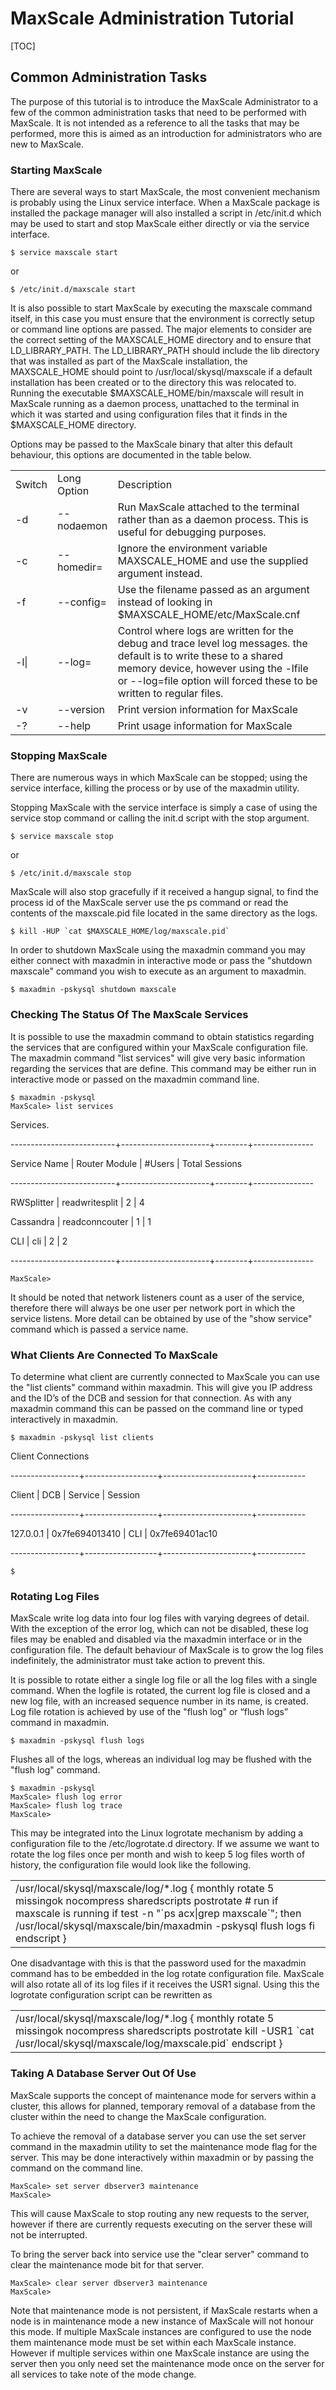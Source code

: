 # MaxScale Administration Tutorial

[TOC]

## Common Administration Tasks

The purpose of this tutorial is to introduce the MaxScale Administrator to a few of the common administration tasks that need to be performed with MaxScale. It is not intended as a reference to all the tasks that may be performed, more this is aimed as an introduction for administrators who are new to MaxScale.

### Starting MaxScale

There are several ways to start MaxScale, the most convenient mechanism is probably using the Linux service interface. When a MaxScale package is installed the package manager will also installed a script in /etc/init.d which may be used to start and stop MaxScale either directly or via the service interface.

	$ service maxscale start

or

	$ /etc/init.d/maxscale start

It is also possible to start MaxScale by executing the maxscale command itself, in this case you must ensure that the environment is correctly setup or command line options are passed. The major elements to consider are the correct setting of the MAXSCALE\_HOME directory and to ensure that LD\_LIBRARY\_PATH. The LD\_LIBRARY\_PATH should include the lib directory that was installed as part of the MaxScale installation, the MAXSCALE_HOME should point to /usr/local/skysql/maxscale if a default installation has been created or to the directory this was relocated to. Running the executable \$MAXSCALE\_HOME/bin/maxscale will result in MaxScale running as a daemon process, unattached to the terminal in which it was started and using configuration files that it finds in the \$MAXSCALE_HOME directory.

Options may be passed to the MaxScale binary that alter this default behaviour, this options are documented in the table below.

<table>
  <tr>
    <td>Switch</td>
    <td>Long Option</td>
    <td>Description</td>
  </tr>
  <tr>
    <td>-d</td>
    <td>--nodaemon</td>
    <td>Run MaxScale attached to the terminal rather than as a daemon process. This is useful for debugging purposes.</td>
  </tr>
  <tr>
    <td>-c</td>
    <td>--homedir=</td>
    <td>Ignore the environment variable MAXSCALE_HOME and use the supplied argument instead.</td>
  </tr>
  <tr>
    <td>-f</td>
    <td>--config=</td>
    <td>Use the filename passed as an argument instead of looking in $MAXSCALE_HOME/etc/MaxScale.cnf</td>
  </tr>
  <tr>
    <td>-l<file>|<shm></td>
    <td>--log=</td>
    <td>Control where logs are written for the debug and trace level log messages. the default is to write these to a shared memory device, however using the -lfile or --log=file option will forced these to be written to regular files.</td>
  </tr>
  <tr>
    <td>-v</td>
    <td>--version</td>
    <td>Print version information for MaxScale</td>
  </tr>
  <tr>
    <td>-?</td>
    <td>--help</td>
    <td>Print usage information for MaxScale</td>
  </tr>
</table>


### Stopping MaxScale

There are numerous ways in which MaxScale can be stopped; using the service interface, killing the process or by use of the maxadmin utility.

Stopping MaxScale with the service interface is simply a case of using the service stop command or calling the init.d script with the stop argument.

	$ service maxscale stop

or

	$ /etc/init.d/maxscale stop

MaxScale will also stop gracefully if it received a hangup signal, to find the process id of the MaxScale server use the ps command or read the contents of the maxscale.pid file located in the same directory as the logs.

	$ kill -HUP `cat $MAXSCALE_HOME/log/maxscale.pid`

In order to shutdown MaxScale using the maxadmin command you may either connect with maxadmin in interactive mode or pass the "shutdown maxscale" command you wish 	to execute as an argument to maxadmin.

	$ maxadmin -pskysql shutdown maxscale

### Checking The Status Of The MaxScale Services

It is possible to use the maxadmin command to obtain statistics regarding the services that are configured within your MaxScale configuration file. The maxadmin command "list services" will give very basic information regarding the services that are define. This command may be either run in interactive mode or passed on the maxadmin command line.

	$ maxadmin -pskysql
	MaxScale> list services

Services.

--------------------------+----------------------+--------+---------------

Service Name              | Router Module        | #Users | Total Sessions

--------------------------+----------------------+--------+---------------

RWSplitter                | readwritesplit       |      2 |     4

Cassandra                 | readconncouter       |      1 |     1

CLI                       | cli                  |      2 |     2

--------------------------+----------------------+--------+---------------

	MaxScale> 

It should be noted that network listeners count as a user of the service, therefore there will always be one user per network port in which the service listens. More detail can be obtained by use of the "show service" command which is passed a service name.

### What Clients Are Connected To MaxScale

To determine what client are currently connected to MaxScale you can use the "list clients" command within maxadmin. This will give you IP address and the ID’s of the DCB and session for that connection. As with any maxadmin command this can be passed on the command line or typed interactively in maxadmin.

	$ maxadmin -pskysql list clients

Client Connections

-----------------+------------------+----------------------+------------

 Client          | DCB              | Service              | Session

-----------------+------------------+----------------------+------------

 127.0.0.1       |   0x7fe694013410 | CLI                  | 0x7fe69401ac10

-----------------+------------------+----------------------+------------

	$

### Rotating Log Files

MaxScale write log data into four log files with varying degrees of detail. With the exception of the error log, which can not be disabled, these log files may be enabled and disabled via the maxadmin interface or in the configuration file. The default behaviour of MaxScale is to grow the log files indefinitely, the administrator must take action to prevent this.

It is possible to rotate either a single log file or all the log files with a single command. When the logfile is rotated, the current log file is closed and a new log file, with an increased sequence number in its name, is created.  Log file rotation is achieved by use of the "flush log" or “flush logs” command in maxadmin.

	$ maxadmin -pskysql flush logs

Flushes all of the logs, whereas an individual log may be flushed with the "flush log" command.

	$ maxadmin -pskysql
	MaxScale> flush log error
	MaxScale> flush log trace
	MaxScale>

This may be integrated into the Linux logrotate mechanism by adding a configuration file to the /etc/logrotate.d directory. If we assume we want to rotate the log files once per month and wish to keep 5 log files worth of history, the configuration file would look like the following.

<table>
  <tr>
    <td>/usr/local/skysql/maxscale/log/*.log {
monthly
rotate 5
missingok
nocompress
sharedscripts
postrotate
# run if maxscale is running
if test -n "`ps acx|grep maxscale`"; then
/usr/local/skysql/maxscale/bin/maxadmin -pskysql flush logs
fi
endscript
}</td>
  </tr>
</table>


One disadvantage with this is that the password used for the maxadmin command has to be embedded in the log rotate configuration file. MaxScale will also rotate all of its log files if it receives the USR1 signal. Using this the logrotate configuration script can be rewritten as

<table>
  <tr>
    <td>/usr/local/skysql/maxscale/log/*.log {
monthly
rotate 5
missingok
nocompress
sharedscripts
postrotate
kill -USR1 `cat /usr/local/skysql/maxscale/log/maxscale.pid` 
endscript
}</td>
  </tr>
</table>


### Taking A Database Server Out Of Use

MaxScale supports the concept of maintenance mode for servers within a cluster, this allows for planned, temporary removal of a database from the cluster within the need to change the MaxScale configuration.

To achieve the removal of a database server you can use the set server command in the maxadmin utility to set the maintenance mode flag for the server. This may be done interactively within maxadmin or by passing the command on the command line.

	MaxScale> set server dbserver3 maintenance
	MaxScale>

This will cause MaxScale to stop routing any new requests to the server, however if there are currently requests executing on the server these will not be interrupted.

To bring the server back into service use the "clear server" command to clear the maintenance mode bit for that server.

	MaxScale> clear server dbserver3 maintenance
	MaxScale> 

Note that maintenance mode is not persistent, if MaxScale restarts when a node is in maintenance mode a new instance of MaxScale will not honour this mode. If multiple MaxScale instances are configured to use the node them maintenance mode must be set within each MaxScale instance. However if multiple services within one MaxScale instance are using the server then you only need set the maintenance mode once on the server for all services to take note of the mode change.

